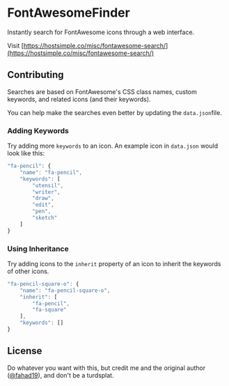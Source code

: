 # FontAwesomeFinder

Instantly search for FontAwesome icons through a web interface.

Visit [https://hostsimple.co/misc/fontawesome-search/](https://hostsimple.co/misc/fontawesome-search/)

## Contributing

Searches are based on FontAwesome's CSS class names, custom keywords, and related icons \(and their keywords\).   
  
You can help make the searches even better by updating the `data.json`file.

### Adding Keywords

Try adding more `keywords` to an icon. An example icon in `data.json` would look like this:


```javascript
"fa-pencil": {
    "name": "fa-pencil",
    "keywords": [
        "utensil",
        "writer",
        "draw",
        "edit",
        "pen",
        "sketch"
    ]
}
```

### Using Inheritance

Try adding icons to the `inherit` property of an icon to inherit the keywords of other icons.

```javascript
"fa-pencil-square-o": {
    "name": "fa-pencil-square-o",
    "inherit": [
        "fa-pencil",
        "fa-square"
    ],
    "keywords": []
}

```

## License

Do whatever you want with this, but credit me and the original author \([@fahad19](https://github.com/fahad19)\), and don't be a turdsplat.

